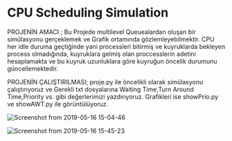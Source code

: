# CPU Scheduling Simulation

PROJENİN AMACI ;
Bu Projede multilevel Queuealardan oluşan bir simülasyonu gerçeklemek ve Grafik ortamında gözlemleyebilmektir. CPU her idle duruma geçtiğinde yani processleri bitirmiş ve kuyruklarda bekleyen process olmadığında, kuyruklara gelmiş olan proccesslerin adetini hesaplamakta ve bu kuyruk uzunluklara göre kuyruğun öncelik durumunu güncellemektedir. 

PROJENİN ÇALIŞTIRILMASI;
proje.py ile öncelikli olarak  simülasyonu çalıştırıyoruz ve Gerekli txt dosyalarına Waiting Time,Turn Around Time,Priority vs. gibi değerlerimizi yazdırıyoruz. Grafikleri ise showPrio.py ve showAWT.py ile görüntülüyoruz.


![Screenshot from 2019-05-16 15-04-46](https://user-images.githubusercontent.com/25572428/66066221-cca52f00-e551-11e9-958e-dc1b80cf1c7e.png)

![Screenshot from 2019-05-16 15-45-23](https://user-images.githubusercontent.com/25572428/66066277-e5154980-e551-11e9-8f9e-cb8df14ef282.png)

